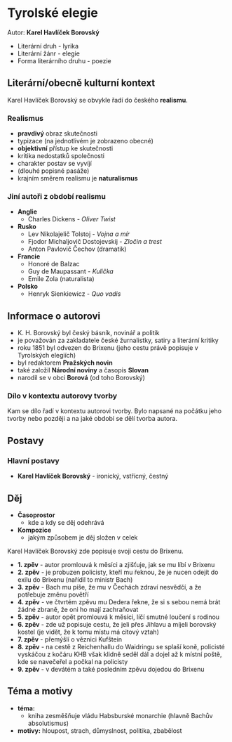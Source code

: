 # Tyrolské elegie

Autor: **Karel Havlíček Borovský**

 - Literární druh - lyrika
 - Literární žánr - elegie
 - Forma literárního druhu - poezie

## Literární/obecně kulturní kontext

Karel Havlíček Borovský se obvykle řadí do českého **realismu**.

### Realismus
 - **pravdivý** obraz skutečnosti
 - typizace (na jednotlivém je zobrazeno obecné)
 - **objektivní** přístup ke skutečnosti
 - kritika nedostatků společnosti
 - charakter postav se vyvíjí
 - (dlouhé popisné pasáže)
 - krajním směrem realismu je **naturalismus**

### Jiní autoři z období realismu
 - **Anglie**
   - Charles Dickens - *Oliver Twist*
 - **Rusko**
   - Lev Nikolajelič Tolstoj - *Vojna a mír*
   - Fjodor Michaljovič Dostojevskij - *Zločin a trest*
   - Anton Pavlovič Čechov (dramatik)
 - **Francie**
   - Honoré de Balzac
   - Guy de Maupassant - *Kulička*
   - Emile Zola (naturalista)
 - **Polsko**
   - Henryk Sienkiewicz - *Quo vadis*

## Informace o autorovi
 - K. H. Borovský byl český básník, novinář a politik
 - je považován za zakladatele české žurnalistky, satiry a literární kritiky
 - roku 1851 byl odvezen do Brixenu (jeho cestu právě popisuje v Tyrolských elegiích)
 - byl redaktorem **Pražských novin**
 - také založil **Národní noviny** a časopis **Slovan**
 - narodil se v obci **Borová** (od toho Borovský)

### Dílo v kontextu autorovy tvorby

Kam se dílo řadí v kontextu autorovi tvorby. Bylo napsané na počátku jeho tvorby nebo později a na jaké období se dělí tvorba autora.

## Postavy

### Hlavní postavy 
 - **Karel Havlíček Borovský** - ironický, vstřícný, čestný

## Děj
 - **Časoprostor**
   - kde a kdy se děj odehrává 
 - **Kompozice**
   - jakým způsobem je děj složen v celek

Karel Havlíček Borovský zde popisuje svoji cestu do Brixenu.

 - **1. zpěv** - autor promlouvá k měsíci a zjišťuje, jak se mu líbí v Brixenu
 - **2. zpěv** - je probuzen policisty, kteří mu řeknou, že je nucen odejít do exilu do Brixenu (nařídil to ministr Bach)
 - **3. zpěv** - Bach mu píše, že mu v Čechách zdraví nesvědčí, a že potřebuje změnu povětří
 - **4. zpěv** - ve čtvrtém zpěvu mu Dedera řekne, že si s sebou nemá brát žádné zbraně, že oni ho mají zachraňovat
 - **5. zpěv** - autor opět promlouvá k měsíci, líčí smutné loučení s rodinou 
 - **6. zpěv** - zde už popisuje cestu, že jeli přes Jihlavu a míjeli borovský kostel (je vidět, že k tomu místu má citový vztah)
 - **7. zpěv** - přemýšlí o věznici Kufštein
 - **8. zpěv** - na cestě z Reichenhallu do Waidringu se splaší koně, policisté vyskáčou z kočáru KHB však klidně seděl dál a dojel až k místní poště, kde se navečeřel a počkal na policisty
 - **9. zpěv** - v devátém a také posledním zpěvu dojedou do Brixenu

## Téma a motivy
 - **téma:**
   - kniha zesměšňuje vládu Habsburské monarchie (hlavně Bachův absolutismus)
 - **motivy:** hloupost, strach, důmyslnost, politika, zbabělost
